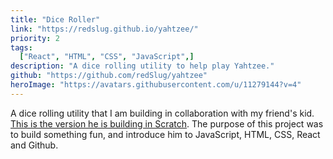 ```yaml
---
title: "Dice Roller"
link: "https://redslug.github.io/yahtzee/"
priority: 2
tags:
  ["React", "HTML", "CSS", "JavaScript",]
description: "A dice rolling utility to help play Yahtzee."
github: "https://github.com/redSlug/yahtzee"
heroImage: "https://avatars.githubusercontent.com/u/11279144?v=4"
---
```


A dice rolling utility that I am building in collaboration with my friend's kid. [This is the version he is building in Scratch](https://scratch.mit.edu/projects/1198681813/). The purpose of this project was to build something fun, and introduce him to JavaScript, HTML, CSS, React and Github.
